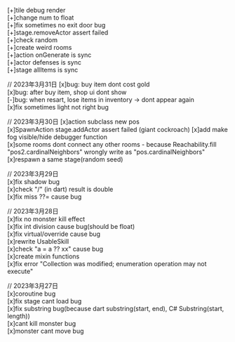 [+]tile debug render  
[+]change num to float  
[+]fix sometimes no exit door bug  
[+]stage.removeActor assert failed   
[+]check random  
[+]create weird rooms  
[+]action onGenerate is sync  
[+]actor defenses is sync  
[+]stage allItems is sync  

// 2023年3月31日
[x]bug: buy item dont cost gold  
[x]bug: after buy item, shop ui dont show  
[-]bug: when resart, lose items in inventory -> dont appear again  
[x]fix sometimes light not right bug

// 2023年3月30日
[x]action subclass new pos  
[x]SpawnAction stage.addActor assert failed (giant cockroach) 
[x]add make fog visible/hide debugger function  
[x]some rooms dont connect any other rooms - because Reachability.fill "pos2.cardinalNeighbors" wrongly write as "pos.cardinalNeighbors"  
[x]respawn a same stage(random seed)  

// 2023年3月29日  
[x]fix shadow bug  
[x]check "/" (in dart) result is double  
[x]fix miss ??= cause bug  

// 2023年3月28日  
[x]fix no monster kill effect  
[x]fix int division cause bug(should be float)  
[x]fix virtual/override cause bug  
[x]rewrite UsableSkill  
[x]check "a = a ?? xx" cause bug  
[x]create mixin functions  
[x]fix error "Collection was modified; enumeration operation may not execute"  

// 2023年3月27日  
[x]coroutine bug  
[x]fix stage cant load bug  
[x]fix substring bug(because dart substring(start, end), C# Substring(start, length))  
[x]cant kill monster bug  
[x]monster cant move bug  

